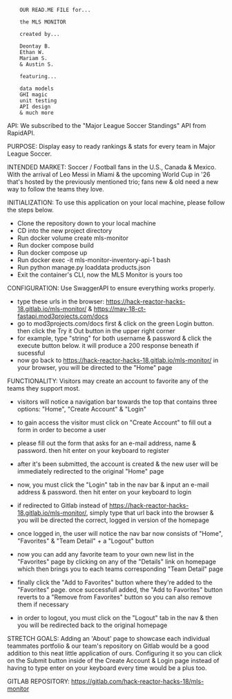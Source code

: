         OUR READ.ME FILE for...

        the MLS MONITOR

        created by...

        Deontay B.
        Ethan W.
        Mariam S.
        & Austin S.

        featuring...

        data models
        GHI magic
        unit testing
        API design
        & much more


API: We subscribed to the "Major League Soccer Standings" API from RapidAPI.

PURPOSE: Display easy to ready rankings & stats for every team in Major League Soccer.

INTENDED MARKET: Soccer / Football fans in the U.S., Canada & Mexico. With the arrival of Leo Messi in Miami & the upcoming World Cup in '26 that's hosted by the previously mentioned trio; fans new & old need a new way to follow the teams they love.



INITIALIZATION: To use this application on your local machine, please follow the steps below.

- Clone the repository down to your local machine
- CD into the new project directory
- Run docker volume create mls-monitor
- Run docker compose build
- Run docker compose up
- Run docker exec -it mls-monitor-inventory-api-1 bash
- Run python manage.py loaddata products.json
- Exit the container's CLI, now the MLS Monitor is yours too



CONFIGURATION: Use SwaggerAPI to ensure everything works properly.

- type these urls in the browser: https://hack-reactor-hacks-18.gitlab.io/mls-monitor/ & https://may-18-ct-fastapi.mod3projects.com/docs
- go to mod3projects.com/docs first & click on the green Login button. then click the Try it Out button in the upper right corner
- for example, type "string" for both username & password & click the execute button below. it will produce a 200 response beneath if sucessful
- now go back to https://hack-reactor-hacks-18.gitlab.io/mls-monitor/ in your browser, you will be directed to the "Home" page



FUNCTIONALITY: Visitors may create an account to favorite any of the teams they support most.

- visitors will notice a navigation bar towards the top that contains three options: "Home", "Create Account" & "Login"
- to gain access the visitor must click on "Create Account" to fill out a form in order to become a user
- please fill out the form that asks for an e-mail address, name & password. then hit enter on your keyboard to register
- after it's been submitted, the account is created & the new user will be immediately redirected to the original "Home" page

- now, you must click the "Login" tab in the nav bar & input an e-mail address & password. then hit enter on your keyboard to login
- if redirected to Gitlab instead of https://hack-reactor-hacks-18.gitlab.io/mls-monitor/, simply type that url back into the browser &
  you will be directed the correct, logged in version of the homepage
- once logged in, the user will notice the nav bar now consists of "Home", "Favorites" & "Team Detail" + a "Logout" button

- now you can add any favorite team to your own new list in the "Favorites" page by clicking on any of the "Details" link on homepage
  which then brings you to each teams corresponding "Team Detail" page
- finally click the "Add to Favorites" button where they're added to the "Favorites" page. once successfull added, the "Add to Favorites"
  button reverts to a "Remove from Favorites" button so you can also remove them if necessary
- in order to logout, you must click on the "Logout" tab in the nav & then you will be redirected back to the original homepage



STRETCH GOALS: Adding an 'About' page to showcase each individual teammates portfolio & our team's repository on Gitlab would be a good addition to this neat little application of ours. Configuring it so you can click on the Submit button inside of the Create Account & Login page instead of having to type enter on your keyboard every time would be a plus too.

GITLAB REPOSITORY: https://gitlab.com/hack-reactor-hacks-18/mls-monitor
